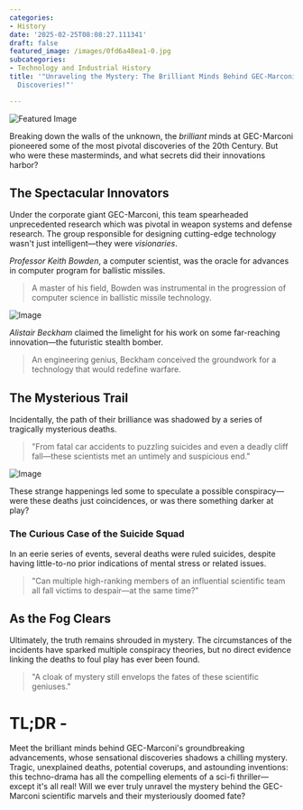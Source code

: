 ```yaml
---
categories:
- History
date: '2025-02-25T08:08:27.111341'
draft: false
featured_image: /images/0fd6a48ea1-0.jpg
subcategories:
- Technology and Industrial History
title: '"Unraveling the Mystery: The Brilliant Minds Behind GEC-Marconi''s Groundbreaking
  Discoveries!"'

---
```


![Featured Image](/images/0fd6a48ea1-0.jpg)

Breaking down the walls of the unknown, the _brilliant_ minds at GEC-Marconi pioneered some of the most pivotal discoveries of the 20th Century. But who were these masterminds, and what secrets did their innovations harbor?

## The Spectacular Innovators

Under the corporate giant GEC-Marconi, this team spearheaded unprecedented research which was pivotal in weapon systems and defense research. The group responsible for designing cutting-edge technology wasn't just intelligent—they were *visionaries*.

*Professor Keith Bowden*, a computer scientist, was the oracle for advances in computer program for ballistic missiles. 

>A master of his field, Bowden was instrumental in the progression of computer science in ballistic missile technology.

![Image](/images/0fd6a48ea1-1.jpg)

*Alistair Beckham* claimed the limelight for his work on some far-reaching innovation—the futuristic stealth bomber.

> An engineering genius, Beckham conceived the groundwork for a technology that would redefine warfare.

## The Mysterious Trail

Incidentally, the path of their brilliance was shadowed by a series of tragically mysterious deaths.

> "From fatal car accidents to puzzling suicides and even a deadly cliff fall—these scientists met an untimely and suspicious end."

![Image](/images/0fd6a48ea1-2.jpg)

These strange happenings led some to speculate a possible conspiracy—were these deaths just coincidences, or was there something darker at play?

### The Curious Case of the Suicide Squad

In an eerie series of events, several deaths were ruled suicides, despite having little-to-no prior indications of mental stress or related issues.

> "Can multiple high-ranking members of an influential scientific team all fall victims to despair—at the same time?"

## As the Fog Clears

Ultimately, the truth remains shrouded in mystery. The circumstances of the incidents have sparked multiple conspiracy theories, but no direct evidence linking the deaths to foul play has ever been found.

> "A cloak of mystery still envelops the fates of these scientific geniuses."

# TL;DR -
Meet the brilliant minds behind GEC-Marconi's groundbreaking advancements, whose sensational discoveries shadows a chilling mystery. Tragic, unexplained deaths, potential coverups, and astounding inventions: this techno-drama has all the compelling elements of a sci-fi thriller—except it's all real! Will we ever truly unravel the mystery behind the GEC-Marconi scientific marvels and their mysteriously doomed fate?


